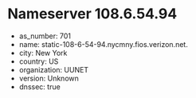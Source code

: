 # Nameserver 108.6.54.94

* as_number: 701
* name: static-108-6-54-94.nycmny.fios.verizon.net.
* city: New York
* country: US
* organization: UUNET
* version: Unknown
* dnssec: true
